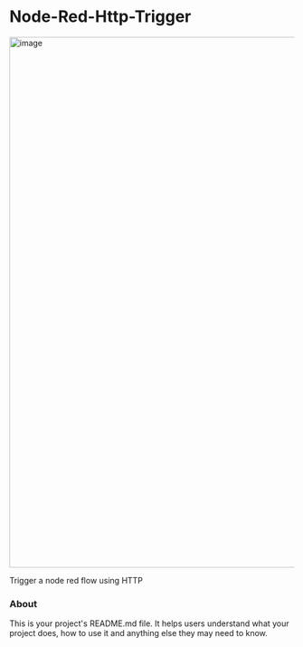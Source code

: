 Node-Red-Http-Trigger
=====================
<img width="937" alt="image" src="https://github.com/user-attachments/assets/ea703aee-6798-4ba4-9993-8be523273b3e">


Trigger a node red flow using HTTP

### About

This is your project's README.md file. It helps users understand what your
project does, how to use it and anything else they may need to know.
